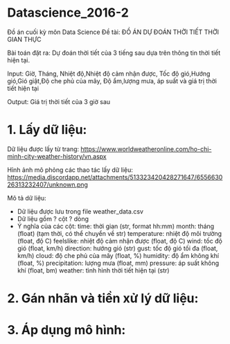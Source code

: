 # Datascience_2016-2
Đồ án cuối kỳ môn Data Science
Đề tài:
ĐỒ ÁN DỰ ĐOÁN THỜI TIẾT THỜI GIAN THỰC

Bài toán đặt ra: Dự đoán thời tiết của 3 tiếng sau dựa trên thông tin thời tiết hiện tại.

Input: Giờ, Tháng, Nhiệt độ,Nhiệt độ cảm nhận được, Tốc độ gió,Hướng gió,Gió giật,Độ che phủ của mây, Độ ẩm,lượng mưa, áp suất và giá trị thời tiết hiện tại

Output: Giá trị thời tiết của 3 giờ sau

# 1. Lấy dữ liệu:

Dữ liệu được lấy từ trang: https://www.worldweatheronline.com/ho-chi-minh-city-weather-history/vn.aspx

Hỉnh ảnh mô phỏng các thao tác lấy dữ liệu:
https://media.discordapp.net/attachments/513323420428271647/655663026313232407/unknown.png

Mô tả dữ liệu:
- Dữ liệu được lưu trong file weather_data.csv
- Dữ liệu gồm ? cột ? dòng
- Ý nghĩa của các cột:
    time: thời gian (str, format hh:mm)
    month: tháng (float) (tạm thời, có thể chuyển về str)
    temperature: nhiệt độ môi trường (float, độ C)
    feelslike: nhiệt độ cảm nhận được (float, độ C)
    wind: tốc độ gió (float, km/h)
    direction: hướng gió (str)
    gust: tốc độ gió tối đa (float, km/h)
    cloud: độ che phủ của mây (float, %)
    humidity: độ ẩm không khí (float, %)
    precipitation: lượng mưa (float, mm)
    pressure: áp suất không khí (float, bm)
    weather: tình hình thời tiết hiện tại (str)
# 2. Gán nhãn và tiền xử lý dữ liệu:

# 3. Áp dụng mô hình:
